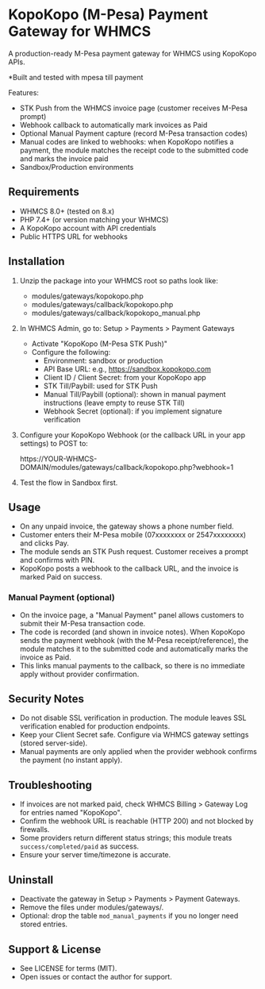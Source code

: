 # KopoKopo (M-Pesa) Payment Gateway for WHMCS

A production-ready M-Pesa payment gateway for WHMCS using KopoKopo APIs.

*Built and tested with mpesa till payment

Features:
- STK Push from the WHMCS invoice page (customer receives M-Pesa prompt)
- Webhook callback to automatically mark invoices as Paid
- Optional Manual Payment capture (record M-Pesa transaction codes)
- Manual codes are linked to webhooks: when KopoKopo notifies a payment, the module matches the receipt code to the submitted code and marks the invoice paid
- Sandbox/Production environments

## Requirements
- WHMCS 8.0+ (tested on 8.x)
- PHP 7.4+ (or version matching your WHMCS)
- A KopoKopo account with API credentials
- Public HTTPS URL for webhooks

## Installation
1) Unzip the package into your WHMCS root so paths look like:

   - modules/gateways/kopokopo.php
   - modules/gateways/callback/kopokopo.php
   - modules/gateways/callback/kopokopo_manual.php

2) In WHMCS Admin, go to: Setup > Payments > Payment Gateways
   - Activate "KopoKopo (M-Pesa STK Push)"
   - Configure the following:
     - Environment: sandbox or production
     - API Base URL: e.g., https://sandbox.kopokopo.com
     - Client ID / Client Secret: from your KopoKopo app
     - STK Till/Paybill: used for STK Push
     - Manual Till/Paybill (optional): shown in manual payment instructions (leave empty to reuse STK Till)
     - Webhook Secret (optional): if you implement signature verification

3) Configure your KopoKopo Webhook (or the callback URL in your app settings) to POST to:

   https://YOUR-WHMCS-DOMAIN/modules/gateways/callback/kopokopo.php?webhook=1

4) Test the flow in Sandbox first.

## Usage
- On any unpaid invoice, the gateway shows a phone number field.
- Customer enters their M-Pesa mobile (07xxxxxxxx or 2547xxxxxxxx) and clicks Pay.
- The module sends an STK Push request. Customer receives a prompt and confirms with PIN.
- KopoKopo posts a webhook to the callback URL, and the invoice is marked Paid on success.

### Manual Payment (optional)
- On the invoice page, a "Manual Payment" panel allows customers to submit their M-Pesa transaction code.
- The code is recorded (and shown in invoice notes). When KopoKopo sends the payment webhook (with the M-Pesa receipt/reference), the module matches it to the submitted code and automatically marks the invoice as Paid.
- This links manual payments to the callback, so there is no immediate apply without provider confirmation.

## Security Notes
- Do not disable SSL verification in production. The module leaves SSL verification enabled for production endpoints.
- Keep your Client Secret safe. Configure via WHMCS gateway settings (stored server-side).
- Manual payments are only applied when the provider webhook confirms the payment (no instant apply).

## Troubleshooting
- If invoices are not marked paid, check WHMCS Billing > Gateway Log for entries named "KopoKopo".
- Confirm the webhook URL is reachable (HTTP 200) and not blocked by firewalls.
- Some providers return different status strings; this module treats `success/completed/paid` as success.
- Ensure your server time/timezone is accurate.

## Uninstall
- Deactivate the gateway in Setup > Payments > Payment Gateways.
- Remove the files under modules/gateways/.
- Optional: drop the table `mod_manual_payments` if you no longer need stored entries.

## Support & License
- See LICENSE for terms (MIT).
- Open issues or contact the author for support.
